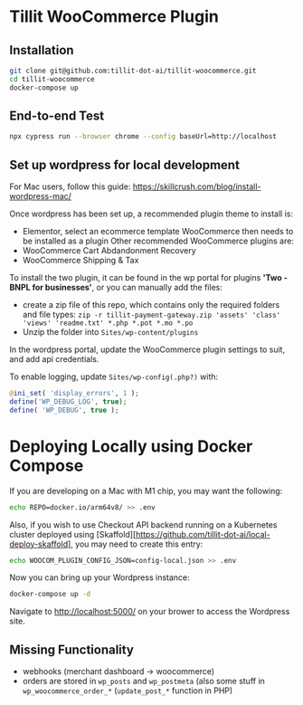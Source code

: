 # Tillit WooCommerce Plugin

## Installation

```bash
git clone git@github.com:tillit-dot-ai/tillit-woocommerce.git
cd tillit-woocommerce
docker-compose up
```

## End-to-end Test

```bash
npx cypress run --browser chrome --config baseUrl=http://localhost
```

## Set up wordpress for local development
For Mac users, follow this guide:
https://skillcrush.com/blog/install-wordpress-mac/

Once wordpress has been set up, a recommended plugin theme to install is:
- Elementor, select an ecommerce template
WooCommerce then needs to be installed as a plugin
Other recommended WooCommerce plugins are:
- WooCommerce Cart Abdandonment Recovery
- WooCommerce Shipping & Tax

To install the two plugin, it can be found in the wp portal for plugins **'Two - BNPL for businesses'**, or you can manually add the files:
- create a zip file of this repo, which contains only the required folders and file types:
    `zip -r tillit-payment-gateway.zip 'assets' 'class' 'views' 'readme.txt' *.php *.pot *.mo *.po`
- Unzip the folder into `Sites/wp-content/plugins`

In the wordpress portal, update the WooCommerce plugin settings to suit, and add api credentials.

To enable logging, update `Sites/wp-config(.php?)` with:

```php
@ini_set( 'display_errors', 1 );
define('WP_DEBUG_LOG', true);
define( 'WP_DEBUG', true );
```

# Deploying Locally using Docker Compose

If you are developing on a Mac with M1 chip, you may want the following:

```bash
echo REPO=docker.io/arm64v8/ >> .env
```

Also, if you wish to use Checkout API backend running on a Kubernetes cluster deployed using [Skaffold][https://github.com/tillit-dot-ai/local-deploy-skaffold], you may need to create this entry:

```bash
echo WOOCOM_PLUGIN_CONFIG_JSON=config-local.json >> .env
```

Now you can bring up your Wordpress instance:

```bash
docker-compose up -d
```

Navigate to <http://localhost:5000/> on your brower to access the Wordpress site.

## Missing Functionality

* webhooks (merchant dashboard -> woocommerce)
* orders are stored in `wp_posts` and `wp_postmeta` (also some stuff in `wp_woocommerce_order_*` (`update_post_*` function in PHP)
